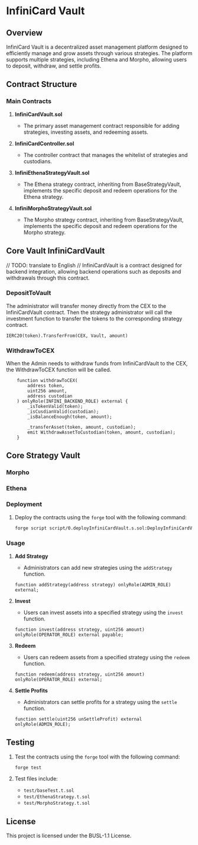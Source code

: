 # InfiniCard Vault

## Overview

InfiniCard Vault is a decentralized asset management platform designed to efficiently manage and grow assets through various strategies. The platform supports multiple strategies, including Ethena and Morpho, allowing users to deposit, withdraw, and settle profits.

## Contract Structure

### Main Contracts

1. **InfiniCardVault.sol**
   - The primary asset management contract responsible for adding strategies, investing assets, and redeeming assets.

2. **InfiniCardController.sol**
   - The controller contract that manages the whitelist of strategies and custodians.

3. **InfiniEthenaStrategyVault.sol**
   - The Ethena strategy contract, inheriting from BaseStrategyVault, implements the specific deposit and redeem operations for the Ethena strategy.

4. **InfiniMorphoStrategyVault.sol**
   - The Morpho strategy contract, inheriting from BaseStrategyVault, implements the specific deposit and redeem operations for the Morpho strategy.


## Core Vault InfiniCardVault

// TODO: translate to English
// InfiniCardVault is a contract designed for backend integration, allowing backend operations such as deposits and withdrawals through this contract.

### DepositToVault

The administrator will transfer money directly from the CEX to the InfiniCardVault contract. Then the strategy administrator will call the investment function to transfer the tokens to the corresponding strategy contract.


```solidity
IERC20(token).TransferFrom(CEX, Vault, amount)
```

### WithdrawToCEX
When the Admin needs to withdraw funds from InfiniCardVault to the CEX, the WithdrawToCEX function will be called.


```solidity
    function withdrawToCEX(
        address token,
        uint256 amount,
        address custodian
    ) onlyRole(INFINI_BACKEND_ROLE) external {
        _isTokenValid(token);
        _isCusdianValid(custodian);
        _isBalanceEnough(token, amount);

        _transferAsset(token, amount, custodian);
        emit WithdrawAssetToCustodian(token, amount, custodian);
    }
```

## Core Strategy Vault

### Morpho



### Ethena


### Deployment

1. Deploy the contracts using the `forge` tool with the following command:
   ```bash
   forge script script/0.deployInfiniCardVault.s.sol:DeployInfiniCardVault --broadcast --rpc-url https://eth.llamarpc.com --legacy
   ```

### Usage

1. **Add Strategy**
   - Administrators can add new strategies using the `addStrategy` function.
   ```solidity
   function addStrategy(address strategy) onlyRole(ADMIN_ROLE) external;
   ```

2. **Invest**
   - Users can invest assets into a specified strategy using the `invest` function.
   ```solidity
   function invest(address strategy, uint256 amount) onlyRole(OPERATOR_ROLE) external payable;
   ```

3. **Redeem**
   - Users can redeem assets from a specified strategy using the `redeem` function.
   ```solidity
   function redeem(address strategy, uint256 amount) onlyRole(OPERATOR_ROLE) external;
   ```

4. **Settle Profits**
   - Administrators can settle profits for a strategy using the `settle` function.
   ```solidity
   function settle(uint256 unSettleProfit) external onlyRole(ADMIN_ROLE);
   ```

## Testing

1. Test the contracts using the `forge` tool with the following command:
   ```bash
   forge test
   ```

2. Test files include:
   - `test/baseTest.t.sol`
   - `test/EthenaStrategy.t.sol`
   - `test/MorphoStrategy.t.sol`

## License

This project is licensed under the BUSL-1.1 License.

